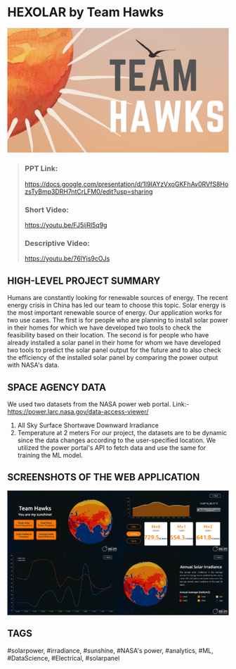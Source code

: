 # HEXOLAR by Team Hawks

<img src="Assets/team_hawks.png" alt="" />

> ### PPT Link: 
> https://docs.google.com/presentation/d/1I9IAYzVxoGKFhAv0RVfS8HozsTyBmp3DRH7ntCrLFM0/edit?usp=sharing
> ### Short Video: 
> https://youtu.be/FJ5ijRl5q9g
> ### Descriptive Video: 
> https://youtu.be/76lYjs9cOJs

## HIGH-LEVEL PROJECT SUMMARY
Humans are constantly looking for renewable sources of energy. The recent energy crisis in China has led our team to choose this topic. Solar energy is the most important renewable source of energy. Our application works for two use cases. The first is for people who are planning to install solar power in their homes for which we have developed two tools to check the feasibility based on their location. The second is for people who have already installed a solar panel in their home for whom we have developed two tools to predict the solar panel output for the future and to also check the efficiency of the installed solar panel by comparing the power output with NASA's data.


## SPACE AGENCY DATA
We used two datasets from the NASA power web portal.
Link:- https://power.larc.nasa.gov/data-access-viewer/
1) All Sky Surface Shortwave Downward Irradiance
2) Temperature at 2 meters
For our project, the datasets are to be dynamic since the data changes according to the user-specified location. We utilized the power portal's API to fetch data and use the same for training the ML model.

## SCREENSHOTS OF THE WEB APPLICATION
<div style="display: flex; width: 50%">
  <img src="Assets/home.png" alt="" />
  <img src="Assets/predictor.png" alt="" />
</div>
<div style="display: flex; width: 50%">
  <img src="Assets/compare.png" alt="" />
  <img src="Assets/visualizer.png" alt="" />
</div>

## TAGS
#solarpower, #irradiance, #sunshine, #NASA's power, #analytics, #ML, #DataScience, #Electrical, #solarpanel
